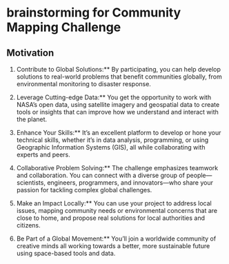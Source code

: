 # brainstorming for Community Mapping Challenge

## Motivation

1. Contribute to Global Solutions:** By participating, you can help develop solutions to real-world problems that benefit communities globally, from environmental monitoring to disaster response.

2. Leverage Cutting-edge Data:** You get the opportunity to work with NASA’s open data, using satellite imagery and geospatial data to create tools or insights that can improve how we understand and interact with the planet.

3. Enhance Your Skills:** It’s an excellent platform to develop or hone your technical skills, whether it’s in data analysis, programming, or using Geographic Information Systems (GIS), all while collaborating with experts and peers.

4. Collaborative Problem Solving:** The challenge emphasizes teamwork and collaboration. You can connect with a diverse group of people—scientists, engineers, programmers, and innovators—who share your passion for tackling complex global challenges.

5. Make an Impact Locally:** You can use your project to address local issues, mapping community needs or environmental concerns that are close to home, and propose real solutions for local authorities and citizens.

6. Be Part of a Global Movement:** You’ll join a worldwide community of creative minds all working towards a better, more sustainable future using space-based tools and data.
